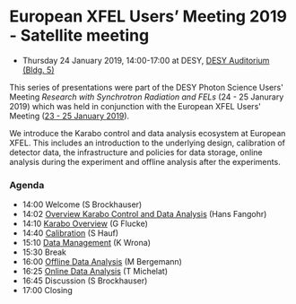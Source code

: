 # European XFEL Users’ Meeting 2019 - Satellite meeting

* Thursday 24 January 2019, 14:00-17:00 at DESY, 
[DESY Auditorium (Bldg. 5)](https://www.openstreetmap.org/node/4976770722)

This series of presentations were part of the DESY Photon Science Users' Meeting
*Research with Synchrotron Radiation and FELs* (24 - 25 Janurary 2019) which was
held in conjunction with the European XFEL Users' Meeting 
([23 - 25 January 2019](http://www.xfel.eu/2019um)).


We introduce the Karabo control and data analysis ecosystem at European XFEL.
This includes an introduction to the underlying design, calibration of
detector data, the infrastructure and policies for data storage, online
analysis during the experiment and offline analysis after the experiments.


### Agenda

* 14:00 Welcome (S Brockhauser)
* 14:02 [Overview Karabo Control and Data Analysis](01-overview.pdf) (Hans Fangohr)
* 14:10 [Karabo Overview](02-karabo_overview.pdf) (G Flucke)
* 14:40 [Calibration](03-calibration.pdf) (S Hauf)
* 15:10 [Data Management](04-data-management.pdf) (K Wrona)
* 15:30 Break
* 16:00 [Offline Data Analysis](https://bit.ly/2Hvuqcu) (M Bergemann)
* 16:25 [Online Data Analysis](06-online_analysis.pdf) (T Michelat)
* 16:45 Discussion (S Brockhauser)
* 17:00 Closing
